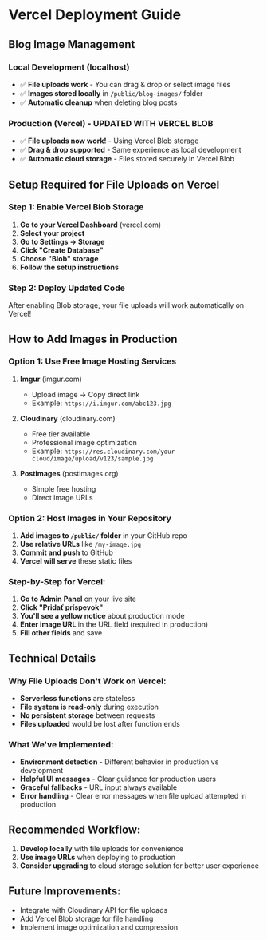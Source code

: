 
# Vercel Deployment Guide

## Blog Image Management

### Local Development (localhost)
- ✅ **File uploads work** - You can drag & drop or select image files
- ✅ **Images stored locally** in `/public/blog-images/` folder
- ✅ **Automatic cleanup** when deleting blog posts

### Production (Vercel) - UPDATED WITH VERCEL BLOB
- ✅ **File uploads now work!** - Using Vercel Blob storage
- ✅ **Drag & drop supported** - Same experience as local development
- ✅ **Automatic cloud storage** - Files stored securely in Vercel Blob

## Setup Required for File Uploads on Vercel

### Step 1: Enable Vercel Blob Storage
1. **Go to your Vercel Dashboard** (vercel.com)
2. **Select your project**
3. **Go to Settings → Storage**
4. **Click "Create Database"**
5. **Choose "Blob" storage**
6. **Follow the setup instructions**

### Step 2: Deploy Updated Code
After enabling Blob storage, your file uploads will work automatically on Vercel!

## How to Add Images in Production

### Option 1: Use Free Image Hosting Services
1. **Imgur** (imgur.com)
   - Upload image → Copy direct link
   - Example: `https://i.imgur.com/abc123.jpg`

2. **Cloudinary** (cloudinary.com)
   - Free tier available
   - Professional image optimization
   - Example: `https://res.cloudinary.com/your-cloud/image/upload/v123/sample.jpg`

3. **Postimages** (postimages.org)
   - Simple free hosting
   - Direct image URLs

### Option 2: Host Images in Your Repository
1. **Add images to `/public/` folder** in your GitHub repo
2. **Use relative URLs** like `/my-image.jpg`
3. **Commit and push** to GitHub
4. **Vercel will serve** these static files

### Step-by-Step for Vercel:
1. **Go to Admin Panel** on your live site
2. **Click "Pridať príspevok"**
3. **You'll see a yellow notice** about production mode
4. **Enter image URL** in the URL field (required in production)
5. **Fill other fields** and save

## Technical Details

### Why File Uploads Don't Work on Vercel:
- **Serverless functions** are stateless
- **File system is read-only** during execution
- **No persistent storage** between requests
- **Files uploaded** would be lost after function ends

### What We've Implemented:
- **Environment detection** - Different behavior in production vs development
- **Helpful UI messages** - Clear guidance for production users
- **Graceful fallbacks** - URL input always available
- **Error handling** - Clear error messages when file upload attempted in production

## Recommended Workflow:
1. **Develop locally** with file uploads for convenience
2. **Use image URLs** when deploying to production
3. **Consider upgrading** to cloud storage solution for better user experience

## Future Improvements:
- Integrate with Cloudinary API for file uploads
- Add Vercel Blob storage for file handling
- Implement image optimization and compression
